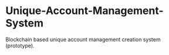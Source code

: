 # Unique-Account-Management-System

Blockchain based unique account management creation system (prototype).

